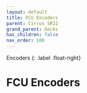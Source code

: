 ```yaml
---
layout: default
title: FCU Encoders
parent: Cirrus SR22
grand_parent: Decks
has_children: false
nav_order: 100
---
```


Encoders
{: .label .float-right}

# FCU Encoders